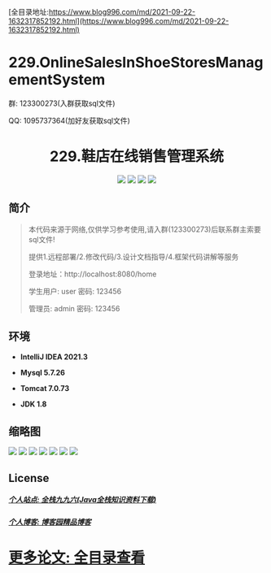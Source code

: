[全目录地址:https://www.blog996.com/md/2021-09-22-1632317852192.html](https://www.blog996.com/md/2021-09-22-1632317852192.html)
# 229.OnlineSalesInShoeStoresManagementSystem

<p>群: 123300273(入群获取sql文件)</p>
<p>QQ: 1095737364(加好友获取sql文件)</p>

<p><h1 align="center">229.鞋店在线销售管理系统</h1></p>


<p align="center">
	<img src="https://img.shields.io/badge/jdk-1.8-orange.svg"/>
    <img src="https://img.shields.io/badge/springboot-5.x-lightgrey.svg"/>
    <img src="https://img.shields.io/badge/vue-3.x-blue.svg"/>
    <img src="https://img.shields.io/badge/mybatis-5.x-yellow.svg"/>
</p>

## 简介

> 本代码来源于网络,仅供学习参考使用,请入群(123300273)后联系群主索要sql文件!
>
> 提供1.远程部署/2.修改代码/3.设计文档指导/4.框架代码讲解等服务
>
> 登录地址：http://localhost:8080/home
>
> 学生用户: user   密码: 123456
>
> 管理员: admin   密码: 123456
>

>

## 环境

- <b>IntelliJ IDEA 2021.3</b>

- <b>Mysql 5.7.26</b>

- <b>Tomcat 7.0.73</b>

- <b>JDK 1.8</b>




## 缩略图

![](https://img2023.cnblogs.com/blog/588112/202306/588112-20230616065417115-1688071654.png)
![](https://img2023.cnblogs.com/blog/588112/202306/588112-20230616065426225-1300344812.png)
![](https://img2023.cnblogs.com/blog/588112/202306/588112-20230616065430142-1480880948.png)
![](https://img2023.cnblogs.com/blog/588112/202306/588112-20230616065434645-991138652.png)
![](https://img2023.cnblogs.com/blog/588112/202306/588112-20230616065443634-1318759918.png)
![](https://img2023.cnblogs.com/blog/588112/202306/588112-20230616065447662-2065169654.png)
![](https://img2023.cnblogs.com/blog/588112/202306/588112-20230616065453698-898863047.png)




## License

##### [个人站点: 全栈九九六(Java全栈知识资料下载)](https://www.blog996.com/)
##### [个人博客: 博客园精品博客](https://www.cnblogs.com/yysbolg/)
# [更多论文: 全目录查看](https://www.blog996.com/md/2021-09-22-1632317852192.html)


